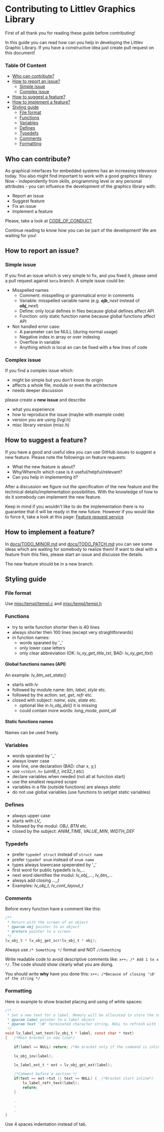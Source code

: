# Contributing to Littlev Graphics Library
First of all thank you for reading these guide before contributing!

In this guide you can read how can you help in developing the Littlev Graphic Library. If you have a constructive idea just create pull request on this document!

### Table Of Content
* [Who can contribute?](#who-can-contribute)
* [How to report an issue?](#how-to-report-an-issue)
  * [Simple issue](#simple-issue)
  * [Complex issue](#complex-issue)
* [How to suggest a feature?](#how-to-suggest-a-feature)
* [How to implement a feature?](#how-to-implement-a-feature)
* [Styling guide](#styling-guide)
  * [File format](#file-format)
  * [Functions](#functions)
  * [Variables](#variables)
  * [Defines](#defines)
  * [Typedefs](#typedefs)
  * [Comments](#comments)
  * [Formatting](#formatting)


## Who can contribute?
As graphical interfaces for embedded systems has an increasing relevance today. You also might find important to work with a good graphics library. Now - independently from skills, programming level or any personal attributes - you can influence the development of the graphics library with:
* Report an issue
* Suggest feature
* Fix an issue
* Implement a feature

Please, take a look at [CODE_OF_CONDUCT](https://github.com/littlevgl/lvgl/blob/master/docs/CODE_OF_CONDUCT.md)

Continue reading to know how you can be part of the development! We are waiting for you!

## How to report an issue?

### Simple issue
If you find an issue which is very simple to fix, and you fixed it, please send a pull request against `beta` branch. 
A simple issue could be:
* Misspelled names
  * Comment: misspelling or grammatical error in comments
  * Variable: misspelled variable name (e.g. ***ojb**_next* instead of ***obj**_next*)
  * Define: only local defines in files because global defines affect API
  * Function: only static function name because global functions affect API
* Not handled error case:
  * A parameter can be NULL (during normal usage)
  * Negative index in array or over indexing
  * Overflow in variable
  * Anything which is local an can be fixed with a few lines of code  

### Complex issue
If you find a complex issue which:
* might be simple but you don't know its origin
* affects a whole file, module or even the architecture
* needs deeper discussion

please create a **new issue** and describe
* what you experience
* how to reproduce the issue (maybe with example code)
* version you are using (lvgl.h)
* misc library version (misc.h)

## How to suggest a feature?
If you have a good and useful idea you can use GitHub issues to suggest a new feature. Please note the followings on feature requests:
* What the new feature is about?
* Why/Where/In which case is it useful/helpful/relevant?
* Can you help in implementing it?

After a discussion we figure out the specification of the new feature and the technical details/implementation possibilities. 
With the knowledge of how to do it somebody can implement the new feature.

Keep in mind if you wouldn't like to do the implementation there is no guarantee that it will be ready in the new future. 
However if you would like to force it, take a look at this page: [Feature request service](http://www.gl.littlev.hu/services#feature)

## How to implement a feature?
In [docs/TODO_MINOR.md](https://github.com/littlevgl/lvgl/blob/master/docs/TODO_MINOR.md) and [docs/TODO_PATCH.md](https://github.com/littlevgl/lvgl/blob/master/docs/TODO_PATCH.md) you can see some ideas which are waiting for somebody to realize them! If want to deal with a feature from this files, please start an issue and discusse the details.

The new feature should be in a new branch.

## Styling guide

### File format
Use [misc/templ/templ.c](https://github.com/littlevgl/misc/blob/master/templ/templ.c) and [misc/templ/templ.h](https://github.com/littlevgl/misc/blob/master/templ/templ.h)

### Functions
* try to write function shorter then is 40 lines 
* always shorter then 100 lines (except very straightforwards) 
* in function names: 
  * words sparated by '_'
  * only lower case letters
  * only clear abbreviation (OK: *lv_xy_get_title_txt*, BAD: *lv_xy_get_ttxt*)

#### Global functions names (API)
An example: *lv_btn_set_state()*
* starts with *lv*
* followed by module name: *btn*, *label*, *style* etc.
* followed by the action: *set*, *get*, *refr* etc.
* closed with subject: *name*, *size*, *state* etc. 
  * optional like in *lv_obj_del()* it is missing
  * could contain more words: *long_mode*, *point_all* 

#### Static functions names
Names can be used freely.

### Variables
* words sparated by '_'
* always lower case
* one line, one declaration (BAD: char x, y;)
* use `<stdint.h>` (*uint8_t*, *int32_t* etc)
* declare variables when needed (not all at function start)
* use the smallest required scope
* variables in a file (outside functions) are always *static*
* do not use global variables (use functions to set/get static variables)

### Defines
* always upper case
* starts with *LV_*
* followed by the modul: *OBJ*, *BTN* etc.
* closed by the subject: *ANIM_TIME*, *VALUE_MIN*, *WIDTH_DEF*

### Typedefs
- prefer `typedef struct` instead of  `struct name`
- prefer `typedef enum` instead of  `enum name`
- types always lowercase speperated by '_' 
- first word for public typedefs is *lv_...*
- next word identifies the modul: *lv_obj_...*, *lv_btn_...*
- always add closing *..._t*
- Examples: *lv_obj_t*, *lv_cont_layout_t*

### Comments
Before every function have a comment like this:

```c
/**
 * Return with the screen of an object
 * @param obj pointer to an object
 * @return pointer to a screen
 */
lv_obj_t * lv_obj_get_scr(lv_obj_t * obj); 
```

Always use `/* Something */` format and NOT `//Something`

Write readable code to avoid descriptive comments like: 
`x++; /* Add 1 to x */`. 
The code should show clearly what you are doing.

You should write **why** have you done this: 
`x++; /*Because of closing '\0' of the string */`

### Formatting
Here is example to show bracket placing and using of white spaces:
```c
/**
 * Set a new text for a label. Memory will be allocated to store the text by the label.
 * @param label pointer to a label object
 * @param text '\0' terminated character string. NULL to refresh with the current text.
 */
void lv_label_set_text(lv_obj_t * label, const char * text)
{   /*Main bracket in new line*/
    
    if(label == NULL) return; /*No bracket only if the command is inline with the if statement*/
    
    lv_obj_inv(label);
    
    lv_label_ext_t * ext = lv_obj_get_ext(label);

    /*Comment before a section */
    if(text == ext->txt || text == NULL) {  /*Bracket start inline*/
        lv_label_refr_text(label);
        return;   
    }
    
    .
    .
    .
}
```

Use 4 spaces indentation instead of tab.
